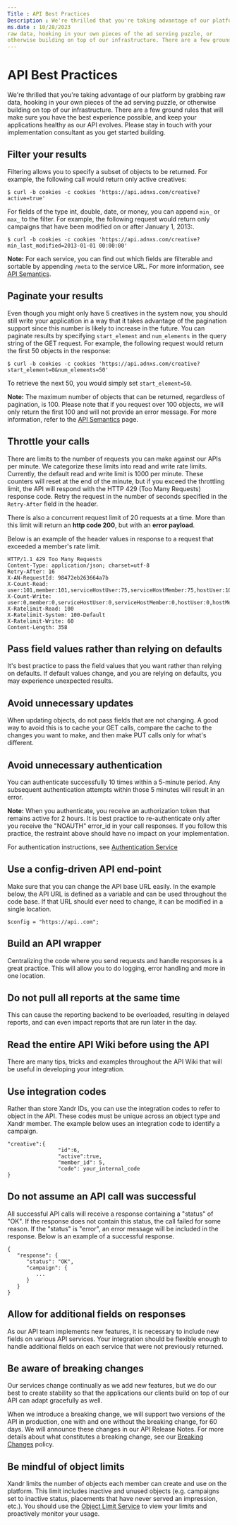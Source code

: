 ```yaml
---
Title : API Best Practices
Description : We're thrilled that you're taking advantage of our platform by grabbing
ms.date : 10/28/2023
raw data, hooking in your own pieces of the ad serving puzzle, or
otherwise building on top of our infrastructure. There are a few ground
---
```



# API Best Practices



We're thrilled that you're taking advantage of our platform by grabbing
raw data, hooking in your own pieces of the ad serving puzzle, or
otherwise building on top of our infrastructure. There are a few ground
rules that will make sure you have the best experience possible, and
keep your applications healthy as our API evolves. Please stay in touch
with your implementation consultant as you get started building.



## Filter your results

Filtering allows you to specify a subset of objects to be returned. For
example, the following call would return only active creatives:

``` pre
$ curl -b cookies -c cookies 'https://api.adnxs.com/creative?active=true'
```

For fields of the type int, double, date, or money, you can append
`min_` or `max_` to the filter. For example, the following request would
return only campaigns that have been modified on or after January 1,
2013:.

``` pre
$ curl -b cookies -c cookies 'https://api.adnxs.com/creative?min_last_modified=2013-01-01 00:00:00'
```



<b>Note:</b> For each service, you can find
out which fields are filterable and sortable by appending `/meta` to the
service URL. For more information, see <a
href="api-semantics.md"
class="xref" target="_blank">API Semantics</a>.







## Paginate your results

Even though you might only have 5 creatives in the system now, you
should still write your application in a way that it takes advantage of
the pagination support since this number is likely to increase in the
future. You can paginate results by specifying `start_element` and
`num_elements` in the query string of the GET request. For example, the
following request would return the first 50 objects in the response:

``` pre
$ curl -b cookies -c cookies 'https://api.adnxs.com/creative?start_element=0&num_elements=50'
```

To retrieve the next 50, you would simply set `start_element=50`.



<b>Note:</b> The maximum number of objects
that can be returned, regardless of pagination, is 100. Please note that
if you request over 100 objects, we will only return the first 100 and
will not provide an error message. For more information, refer to the <a
href="api-semantics.md"
class="xref" target="_blank">API Semantics</a> page.







## Throttle your calls

There are limits to the number of requests you can make against our APIs
per minute. We categorize these limits into read and write rate limits.
Currently, the default read and write limit is 1000 per minute. These
counters will reset at the end of the minute, but if you exceed the
throttling limit, the API will respond with the HTTP 429 (Too Many
Requests) response code. Retry the request in the number of seconds
specified in the `Retry-After` field in the header.

There is also a concurrent request limit of 20 requests at a time. More
than this limit will return an **http code 200**, but with an **error
payload**.

Below is an example of the header values in response to a request that
exceeded a member's rate limit.

``` pre
HTTP/1.1 429 Too Many Requests
Content-Type: application/json; charset=utf-8
Retry-After: 16
X-AN-RequestId: 98472eb263664a7b
X-Count-Read: user:101,member:101,serviceHostUser:75,serviceHostMember:75,hostUser:101,hostMember:101,ip:0
X-Count-Write: user:0,member:0,serviceHostUser:0,serviceHostMember:0,hostUser:0,hostMember:0,ip:0
X-Ratelimit-Read: 100
X-Ratelimit-System: 100-Default
X-Ratelimit-Write: 60
Content-Length: 358
```




## Pass field values rather than relying on defaults

It's best practice to pass the field values that you want rather than
relying on defaults. If default values change, and you are relying on
defaults, you may experience unexpected results.




## Avoid unnecessary updates

When updating objects, do not pass fields that are not changing. A good
way to avoid this is to cache your GET calls, compare the cache to the
changes you want to make, and then make PUT calls only for what's
different.




## Avoid unnecessary authentication

You can authenticate successfully 10 times within a 5-minute period. Any
subsequent authentication attempts within those 5 minutes will result in
an error.




<b>Note:</b> When you authenticate, you
receive an authorization token that remains active for 2 hours. It is
best practice to re-authenticate only after you receive the "NOAUTH"
error_id in your call responses. If you follow this practice, the
restraint above should have no impact on your implementation.





For authentication instructions, see
<a href="authentication-service.md" class="xref">Authentication
Service</a>




## Use a config-driven API end-point

Make sure that you can change the API base URL easily. In the example
below, the API URL is defined as a variable and can be used throughout
the code base. If that URL should ever need to change, it can be
modified in a single location.

``` pre
$config = "https://api..com";
```




## Build an API wrapper

Centralizing the code where you send requests and handle responses is a
great practice. This will allow you to do logging, error handling and
more in one location.




## Do not pull all reports at the same time

This can cause the reporting backend to be overloaded, resulting in
delayed reports, and can even impact reports that are run later in the
day.




## Read the entire API Wiki before using the API

There are many tips, tricks and examples throughout the API Wiki that
will be useful in developing your integration.




## Use integration codes

Rather than store Xandr IDs, you can use the
integration codes to refer to object in the API. These codes must be
unique across an object type and Xandr member.
The example below uses an integration code to identify a campaign.

``` pre
"creative":{
                "id":6,
                "active":true,
                "member_id": 5,
                "code": your_internal_code
}
```




## Do not assume an API call was successful

All successful API calls will receive a response containing a "status"
of "OK". If the response does not contain this status, the call failed
for some reason. If the "status" is "error", an error message will be
included in the response. Below is an example of a successful response.

``` pre
{
   "response": {
      "status": "OK",
      "campaign": {
         ...
      }
   }
}
```




## Allow for additional fields on responses

As our API team implements new features, it is necessary to include new
fields on various API services. Your integration should be flexible
enough to handle additional fields on each service that were not
previously returned.




## Be aware of breaking changes

Our services change continually as we add new features, but we do our
best to create stability so that the applications our clients build on
top of our API can adapt gracefully as well.

When we introduce a breaking change, we will support two versions of the
API in production, one with and one without the breaking change, for 60
days. We will announce these changes in our API Release Notes. For more
details about what constitutes a breaking change, see our <a
href="breaking-changes.md"
class="xref" target="_blank">Breaking Changes</a> policy.




## Be mindful of object limits

Xandr limits the number of objects each member
can create and use on the platform. This limit includes inactive and
unused objects (e.g. campaigns set to inactive status, placements that
have never served an impression, etc.). You should use the <a
href="xandr-api/object-limit-service.md"
class="xref" target="_blank">Object Limit Service</a> to view your
limits and proactively monitor your usage.






